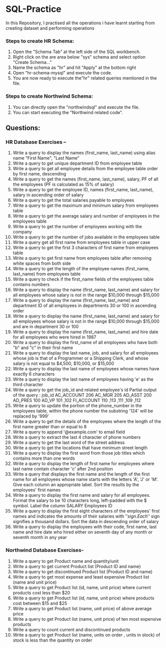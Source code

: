 # SQL-Practice
In this Repository, I practised all the operations i have learnt starting from creating dataset and performing operations 

### Steps to create HR Schema:

1. Open the "Schema Tab" at the left side of the SQL workbench.
2. Right click on the are area below "sys" schema and select option "Create Schema..."
3. Name the schema as "hr" and hit "Apply" at the bottom right
4. Open "hr-schema-mysql" and execute the code.
5. You are now ready to execute the"hr" related queries mentioned in the file.

### Steps to create Northwind Schema:

1. You can directly open the "northwindsql" and execute the file.
2. You can start executing the "Northwind related code".



## Questions:

### HR Database Exercises –
1. Write a query to display the names (first_name, last_name) using alias name “First Name", "Last Name"
2. Write a query to get unique department ID from employee table
3. Write a query to get all employee details from the employee table order by first name, descending
4. Write a query to get the names (first_name, last_name), salary, PF of all the employees (PF is calculated as 15% of salary)
5. Write a query to get the employee ID, names (first_name, last_name), salary in ascending order of salary
6. Write a query to get the total salaries payable to employees
7. Write a query to get the maximum and minimum salary from employees table
8. Write a query to get the average salary and number of employees in the employees table
9. Write a query to get the number of employees working with the company
10. Write a query to get the number of jobs available in the employees table
11. Write a query get all first name from employees table in upper case
12. Write a query to get the first 3 characters of first name from employees table
13. Write a query to get first name from employees table after removing white spaces from both side
14. Write a query to get the length of the employee names (first_name, last_name) from employees table
15. Write a query to check if the first_name fields of the employees table contains numbers
16. Write a query to display the name (first_name, last_name) and salary for all employees whose salary is not in the range $10,000 through $15,000
17. Write a query to display the name (first_name, last_name) and department ID of all employees in departments 30 or 100 in ascending order
18. Write a query to display the name (first_name, last_name) and salary for all employees whose salary is not in the range $10,000 through $15,000 and are in department 30 or 100
19. Write a query to display the name (first_name, last_name) and hire date for all employees who were hired in 1987
20. Write a query to display the first_name of all employees who have both "b" and "c" in their first name
21. Write a query to display the last name, job, and salary for all employees whose job is that of a Programmer or a Shipping Clerk, and whose salary is not equal to $4,500, $10,000, or $15,000
22. Write a query to display the last name of employees whose names have exactly 6 characters
23. Write a query to display the last name of employees having 'e' as the third character
24. Write a query to get the job_id and related employee's id
Partial output of the query :
job_id
AC_ACCOUNT 206
AC_MGR 205
AD_ASST 200
AD_PRES 100
AD_VP 101 ,102
FI_ACCOUNT 110 ,113 ,111 ,109 ,112
25. Write a query to update the portion of the phone_number in the employees table, within the phone number the substring '124' will be replaced by '999'
26. Write a query to get the details of the employees where the length of the first name greater than or equal to 8
27. Write a query to append '@example.com' to email field
28. Write a query to extract the last 4 character of phone numbers
29. Write a query to get the last word of the street address
30. Write a query to get the locations that have minimum street length
31. Write a query to display the first word from those job titles which contains more than one words
32. Write a query to display the length of first name for employees where last name contain character 'c' after 2nd position
33. Write a query that displays the first name and the length of the first name for all employees whose name starts with the letters 'A', 'J' or 'M'. Give each column an appropriate label. Sort the results by the employees' first names
34. Write a query to display the first name and salary for all employees. Format the salary to be 10 characters long, left-padded with the $ symbol. Label the column SALARY Employees ID
35. Write a query to display the first eight characters of the employees' first names and indicates the amounts of their salaries with '$' sign. Each '$' sign signifies a thousand dollars. Sort the data in descending order of salary
36. Write a query to display the employees with their code, first name, last name and hire date who hired either on seventh day of any month or seventh month in any year

### Northwind Database Exercises-
1. Write a query to get Product name and quantity/unit
2. Write a query to get current Product list (Product ID and name)
3. Write a query to get discontinued Product list (Product ID and name)
4. Write a query to get most expense and least expensive Product list (name and unit price)
5. Write a query to get Product list (id, name, unit price) where current products cost less than $20
6. Write a query to get Product list (id, name, unit price) where products cost between $15 and $25
7. Write a query to get Product list (name, unit price) of above average price
8. Write a query to get Product list (name, unit price) of ten most expensive products
9. Write a query to count current and discontinued products
10. Write a query to get Product list (name, units on order , units in stock) of stock is less than the quantity on order
 
